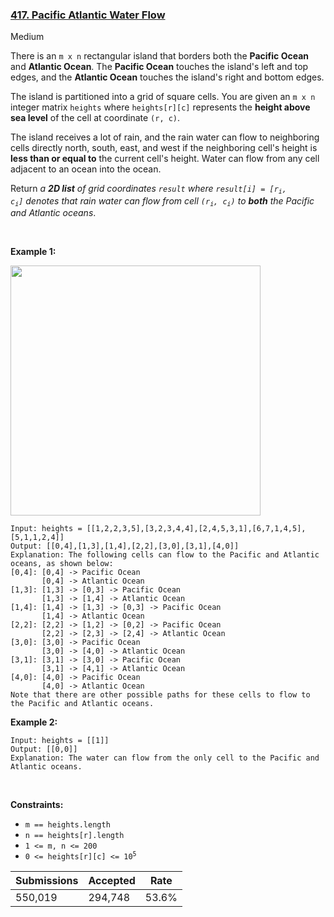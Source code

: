 ### [417. Pacific Atlantic Water Flow](https://leetcode.com/problems/pacific-atlantic-water-flow/)

Medium

There is an `` m x n `` rectangular island that borders both the __Pacific Ocean__ and __Atlantic Ocean__. The __Pacific Ocean__ touches the island's left and top edges, and the __Atlantic Ocean__ touches the island's right and bottom edges.

The island is partitioned into a grid of square cells. You are given an `` m x n `` integer matrix `` heights `` where `` heights[r][c] `` represents the __height above sea level__ of the cell at coordinate `` (r, c) ``.

The island receives a lot of rain, and the rain water can flow to neighboring cells directly north, south, east, and west if the neighboring cell's height is __less than or equal to__ the current cell's height. Water can flow from any cell adjacent to an ocean into the ocean.

Return _a __2D list__ of grid coordinates _`` result ``_ where _<code>result[i] = [r<sub>i</sub>, c<sub>i</sub>]</code>_ denotes that rain water can flow from cell _<code>(r<sub>i</sub>, c<sub>i</sub>)</code>_ to __both__ the Pacific and Atlantic oceans_.

 

<strong class="example">Example 1:</strong>

<img alt="" src="https://assets.leetcode.com/uploads/2021/06/08/waterflow-grid.jpg" style="width: 400px; height: 400px;"/>

```
Input: heights = [[1,2,2,3,5],[3,2,3,4,4],[2,4,5,3,1],[6,7,1,4,5],[5,1,1,2,4]]
Output: [[0,4],[1,3],[1,4],[2,2],[3,0],[3,1],[4,0]]
Explanation: The following cells can flow to the Pacific and Atlantic oceans, as shown below:
[0,4]: [0,4] -> Pacific Ocean 
       [0,4] -> Atlantic Ocean
[1,3]: [1,3] -> [0,3] -> Pacific Ocean 
       [1,3] -> [1,4] -> Atlantic Ocean
[1,4]: [1,4] -> [1,3] -> [0,3] -> Pacific Ocean 
       [1,4] -> Atlantic Ocean
[2,2]: [2,2] -> [1,2] -> [0,2] -> Pacific Ocean 
       [2,2] -> [2,3] -> [2,4] -> Atlantic Ocean
[3,0]: [3,0] -> Pacific Ocean 
       [3,0] -> [4,0] -> Atlantic Ocean
[3,1]: [3,1] -> [3,0] -> Pacific Ocean 
       [3,1] -> [4,1] -> Atlantic Ocean
[4,0]: [4,0] -> Pacific Ocean 
       [4,0] -> Atlantic Ocean
Note that there are other possible paths for these cells to flow to the Pacific and Atlantic oceans.
```

<strong class="example">Example 2:</strong>

```
Input: heights = [[1]]
Output: [[0,0]]
Explanation: The water can flow from the only cell to the Pacific and Atlantic oceans.
```

 

__Constraints:__

*   `` m == heights.length ``
*   `` n == heights[r].length ``
*   `` 1 <= m, n <= 200 ``
*   <code>0 <= heights[r][c] <= 10<sup>5</sup></code>

| Submissions    | Accepted     | Rate   |
| -------------- | ------------ | ------ |
| 550,019 | 294,748 | 53.6% |